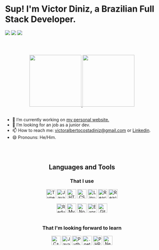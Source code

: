 # Sup! I'm Victor Diniz, a Brazilian Full Stack Developer.

<div>
  <a href = "victoralbertocostadiniz@gmail.com"><img src="https://img.shields.io/badge/Gmail-D14836?style=for-the-badge&logo=gmail&logoColor=white" target="_blank"></a>
  <a href="https://www.linkedin.com/in/victoracdiniz/" target="_blank"><img src="https://img.shields.io/badge/-LinkedIn-%230077B5?style=for-the-badge&logo=linkedin&logoColor=white" target="_blank"></a> 
  <a href="https://www.instagram.com/v.diniz_/" target="_blank"><img src="https://img.shields.io/badge/-Instagram-%23E4405F?style=for-the-badge&logo=instagram&logoColor=white" target="_blank"></a>
</div>

<br><br>

<div align=center>
  <a href="https://github.com/VictorDizne">
  <img height="170em"  src="https://github-readme-stats.vercel.app/api?username=VictorDizne&show_icons=true&theme=dracula&include_all_commits=true&count_private=true"/>
  <img height="170em" src="https://github-readme-stats.vercel.app/api/top-langs/?username=VictorDizne&layout=compact&langs_count=7&theme=dracula"/>
  </a>
<div>

<br>

<div align=left>
  
- 🔨 I’m currently working on [my personal website.][website]
- 🤔 I’m looking for an job as a junior dev.
- 📫 How to reach me: [victoralbertocostadiniz@gmail.com][mail] or [Linkedin][linkedin].
- 😄 Pronouns: He/Him.

</div><br><br>
  
  
  
  
 ## Languages and Tools
 
<h3>That I use</h3>
<div style="display: inline_block">
  <img align="center" alt="TypeScript" height="30" src="https://img.shields.io/badge/TypeScript-007ACC?style=for-the-badge&logo=typescript&logoColor=white"/>
  <img align="center" alt="JavaScript" height="30" src="https://img.shields.io/badge/JavaScript-323330?style=for-the-badge&logo=javascript&logoColor=F7DF1E"/>
  <img align="center" alt="HTML" height="30" src="https://img.shields.io/badge/HTML5-E34F26?style=for-the-badge&logo=html5&logoColor=white"/>
  <img align="center" alt="CSS" height="30" src="https://img.shields.io/badge/CSS3-1572B6?style=for-the-badge&logo=css3&logoColor=white"/>
  <img align="center" alt="Linux" height="30" src="https://img.shields.io/badge/Linux-FCC624?style=for-the-badge&logo=linux&logoColor=black"/>
  <img align="center" alt="React" height="30" src="https://img.shields.io/badge/React-20232A?style=for-the-badge&logo=react&logoColor=61DAFB"/>
  <img align="center" alt="React Native" height="30" src="https://img.shields.io/badge/React_Native-20232A?style=for-the-badge&logo=react&logoColor=61DAFB"/>
</div>
  </br>
<div style="display: inline_block">
  <img align="center" alt="Redux" height="30" src="https://img.shields.io/badge/Redux-593D88?style=for-the-badge&logo=redux&logoColor=white"/>
  <img align="center" alt="MySql" height="30" src="https://img.shields.io/badge/MySQL-00000F?style=for-the-badge&logo=mysql&logoColor=white"/>
  <img align="center" alt="NodeJS" height="30" src="https://img.shields.io/badge/Node.js-339933?style=for-the-badge&logo=nodedotjs&logoColor=white"/>
  <img align="center" alt="ExpressJS" height="30" src="https://img.shields.io/badge/Express.js-000000?style=for-the-badge&logo=express&logoColor=white"/>
  <img align="center" alt="Git" height="30" src="https://img.shields.io/badge/GIT-E44C30?style=for-the-badge&logo=git&logoColor=white"/>
</div>
  <br>
  
<h3>That I'm looking forward to learn</h3>
<div style="display: inline_block">
  <img align="center" alt="C++" height="30" src="https://img.shields.io/badge/C%2B%2B-00599C?style=for-the-badge&logo=c%2B%2B&logoColor=white"/>
  <img align="center" alt="Java" height="30" src="https://img.shields.io/badge/Java-ED8B00?style=for-the-badge&logo=java&logoColor=white"/>
  <img align="center" alt="Python" height="30" src="https://img.shields.io/badge/Python-14354C?style=for-the-badge&logo=python&logoColor=white"/>
  <img align="center" alt=".net" height="30" src="https://img.shields.io/badge/.NET-5C2D91?style=for-the-badge&logo=.net&logoColor=white"/>
  <img align="center" alt="PHP" height="30" src="https://img.shields.io/badge/PHP-777BB4?style=for-the-badge&logo=php&logoColor=white"/>
  <img align="center" alt="NextJS" height="30" src="https://img.shields.io/badge/MongoDB-4EA94B?style=for-the-badge&logo=mongodb&logoColor=white"/>
 </div>
  <br>
  
[website]: https://victordizne.vercel.app/
[mail]: victoralbertocostadiniz@gmail.com
[linkedin]: https://www.linkedin.com/in/victoracdiniz/
